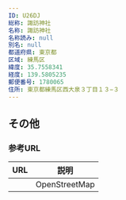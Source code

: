 ```yaml
---
ID: U26DJ
総称: 諏訪神社
名称: 諏訪神社
名称読み: null
別名: null
都道府県: 東京都
区域: 練馬区
緯度: 35.7558341
経度: 139.5805235
郵便番号: 1780065
住所: 東京都練馬区西大泉３丁目１３−３
---
```


## その他

### 参考URL

| URL | 説明          |
| --- | ------------- |
|     | OpenStreetMap |
